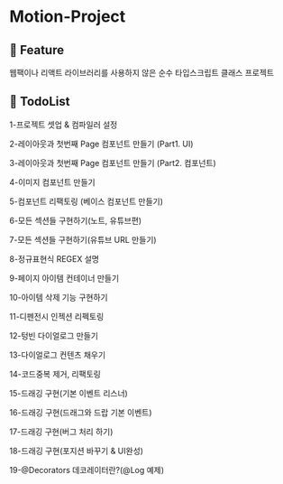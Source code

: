 # Motion-Project

## 🚩 Feature

웹팩이나 리액트 라이브러리를 사용하지 않은 순수 타입스크립트 클래스 프로젝트

## 🚩 TodoList

1-프로젝트 셋업 & 컴파일러 설정

2-레이아웃과 첫번째 Page 컴포넌트 만들기 (Part1. UI)

3-레이아웃과 첫번째 Page 컴포넌트 만들기 (Part2. 컴포넌트)

4-이미지 컴포넌트 만들기

5-컴포넌트 리팩토링 (베이스 컴포넌트 만들기)

6-모든 섹션들 구현하기(노트, 유튜브편)

7-모든 섹션들 구현하기(유튜브 URL 만들기)

8-정규표현식 REGEX 설명

9-페이지 아이템 컨테이너 만들기

10-아이템 삭제 기능 구현하기

11-디펜전시 인젝션 리펙토링

12-텅빈 다이얼로그 만들기

13-다이얼로그 컨텐츠 채우기

14-코드중복 제거, 리팩토링

15-드래깅 구현(기본 이벤트 리스너)

16-드래깅 구현(드래그와 드랍 기본 이벤트)

17-드래깅 구현(버그 처리 하기)

18-드래깅 구현(포지션 바꾸기 & UI완성)

19-@Decorators 데코레이터란?(@Log 예제)
